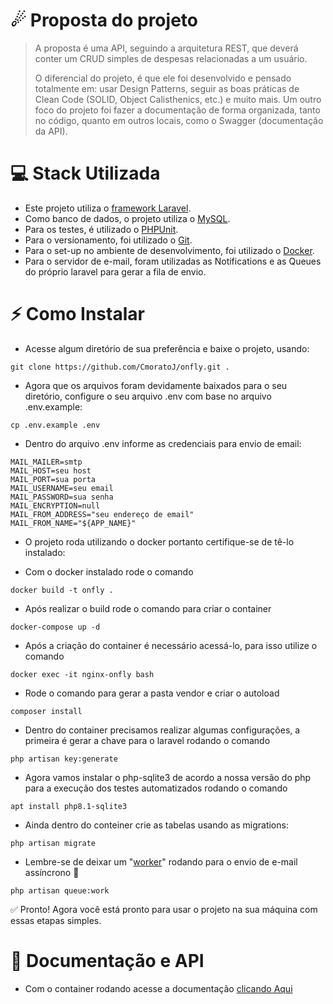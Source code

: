 # ☄ Proposta do projeto
> A proposta é uma API, seguindo a arquitetura REST, que deverá conter um CRUD simples de despesas relacionadas a um usuário.
>
> O diferencial do projeto, é que ele foi desenvolvido e pensado totalmente em: usar Design Patterns, seguir as boas práticas de Clean Code (SOLID, Object Calisthenics, etc.) e muito mais.
> Um outro foco do projeto foi fazer a documentação de forma organizada, tanto no código, quanto em outros locais, como o Swagger (documentação da API).

# 💻 Stack Utilizada

- Este projeto utiliza o [framework Laravel](https://laravel.com).
- Como banco de dados, o projeto utiliza o [MySQL](https://www.mysql.com).
- Para os testes, é utilizado o [PHPUnit](https://phpunit.de).
- Para o versionamento, foi utilizado o [Git](https://git-scm.com).
- Para o set-up no ambiente de desenvolvimento, foi utilizado o [Docker](https://www.docker.com).
- Para o servidor de e-mail, foram utilizadas as Notifications e as Queues do próprio laravel para gerar a fila de envio.

# ⚡️ Como Instalar

- Acesse algum diretório de sua preferência e baixe o projeto, usando:
```
git clone https://github.com/CmoratoJ/onfly.git .
```
- Agora que os arquivos foram devidamente baixados para o seu diretório, configure o seu arquivo .env com base no arquivo .env.example:
```
cp .env.example .env
```
- Dentro do arquivo .env informe as credenciais para envio de email:
```
MAIL_MAILER=smtp
MAIL_HOST=seu host
MAIL_PORT=sua porta
MAIL_USERNAME=seu email
MAIL_PASSWORD=sua senha
MAIL_ENCRYPTION=null
MAIL_FROM_ADDRESS="seu endereço de email"
MAIL_FROM_NAME="${APP_NAME}"
```
- O projeto roda utilizando o docker portanto certifique-se de tê-lo instalado:

- Com o docker instalado rode o comando
```
docker build -t onfly .
```
- Após realizar o build rode o comando para criar o container
```
docker-compose up -d
```
- Após a criação do container é necessário acessá-lo, para isso utilize o comando
```
docker exec -it nginx-onfly bash
```
- Rode o comando para gerar a pasta vendor e criar o autoload
```
composer install
```
- Dentro do container precisamos realizar algumas configurações, a primeira é gerar a chave para o laravel rodando o comando
```
php artisan key:generate
```
- Agora vamos instalar o php-sqlite3 de acordo a nossa versão do php para a execução dos testes automatizados rodando o comando
```
apt install php8.1-sqlite3
```
- Ainda dentro do conteiner crie as tabelas usando as migrations:
```
php artisan migrate
```

- Lembre-se de deixar um "[worker](https://laravel.com/docs/10.x/queues#running-the-queue-worker)" rodando para o envio de e-mail assíncrono 🚨
```
php artisan queue:work
```

✅ Pronto! Agora você está pronto para usar o projeto na sua máquina com essas etapas simples.

# 📃 Documentação e API

- Com o container rodando acesse a documentação [clicando Aqui](http://localhost:8000/api/doc)